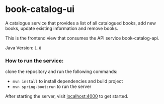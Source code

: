 # book-catalog-ui
 A catalogue service that provides a list of all catalogued books, add new books, update existing information and remove books.

This is the frontend view that consumes the API service book-catalog-api.

Java Version: `1.8`

### How to run the service:

 clone the repository and run the following commands:
- `mvn install` to install dependencies and build project
- `mvn spring-boot:run` to run the server
 
After starting the server, visit [localhost:4000](localhost:4000) to get started.
